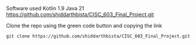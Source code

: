 Software used
Kotlin 1.9
Java 21
https://github.com/shiddarthbista/CISC_603_Final_Project.git

Clone the repo using the green code button and copying the link

```git clone https://github.com/shiddarthbista/CISC_603_Final_Project.git```
